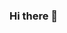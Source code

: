 ### Hi there 👋

<!--
**codracker/codracker** is a ✨ _special_ ✨ repository because its `README.md` (this file) appears on your GitHub profile.

Here are some ideas to get you started:

- 🔭 I’m am an inquisitve person , eager to learn and code. 
- 🌱 I’m interested in growing myself in the field of Data Science
- 👯 I’m looking to collaborate on ...
- 🤔 I’m looking for organization to work in and expand the skills
- 💬 Ask me about ... Python, Machine Learning
- 📫 How to reach me: ...  1. [LinkedIn] (https://www.linkedin.com/in/muskaanjain246/) 
                            2. [Twitter] (https://twitter.com/j_Muskaan_)
- 😄 Pronouns: She
- ⚡ Fun fact: ... Always up for discussion!
-->
